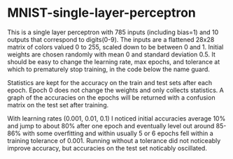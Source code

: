 # MNIST-single-layer-perceptron

<p>
  This is a single layer perceptron with 785 inputs (including bias=1) and 10 outputs that correspond to digits(0-9).
  The inputs are a flattened 28x28 matrix of colors valued 0 to 255, scaled down to be between 0 and 1. Initial 
  weights are chosen randomly with mean 0 and standard deviation 0.5. It should be easy to change the learning rate,
  max epochs, and tolerance at which to prematurely stop training, in the code below the name guard. 
</p>

<p>
  Statistics are kept for the accuracy on the train and test sets after each epoch. Epoch 0 does not change the
  weights and only collects statistics. A graph of the accuracies on the epochs will be returned with a confusion
  matrix on the test set after training.
</p>

<p>
  With learning rates (0.001, 0.01, 0.1) I noticed initial accuracies average 10% and jump to about 80% after one 
  epoch and eventually level out around 85-86% with some overfitting and within usually 5 or 6 epochs fell within a 
  training tolerance of 0.001. Running without a tolerance did not noticeably improve accuracy, but accuracies on the
  test set noticably oscillated.
</p>
